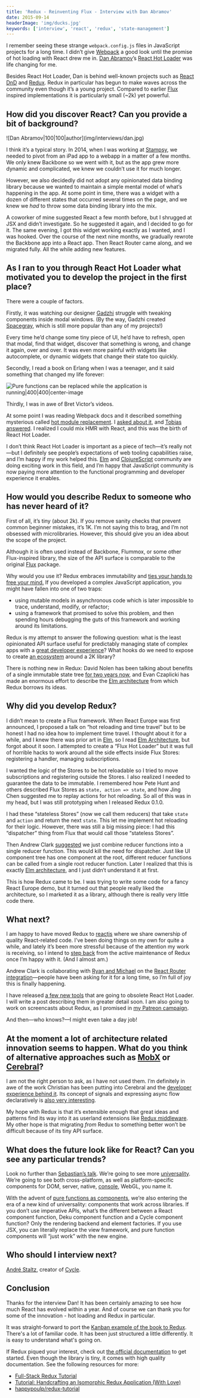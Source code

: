 ```yaml
---
title: 'Redux - Reinventing Flux - Interview with Dan Abramov'
date: 2015-09-14
headerImage: 'img/ducks.jpg'
keywords: ['interview', 'react', 'redux', 'state-management']
---
```


I remember seeing these strange `webpack.config.js` files in JavaScript projects for a long time. I didn’t give [Webpack](https://webpack.github.io/) a good look until the promise of hot loading with React drew me in. [Dan Abramov](https://twitter.com/dan_abramov)’s [React Hot Loader](https://github.com/gaearon/react-hot-loader) was life changing for me.

Besides React Hot Loader, Dan is behind well-known projects such as [React DnD](https://gaearon.github.io/react-dnd/) and [Redux](http://redux.js.org/). Redux in particular has begun to make waves across the community even though it’s a young project. Compared to earlier [Flux](https://facebook.github.io/flux/docs/overview.html) inspired implementations it is particularly small (~2k) yet powerful.

## How did you discover React? Can you provide a bit of background?

<p>
  ![Dan Abramov|100|100|author](img/interviews/dan.jpg)

  I think it’s a typical story. In 2014, when I was working at [Stampsy](http://stampsy.com), we needed to pivot from an iPad app to a webapp in a matter of a few months. We only knew Backbone so we went with it, but as the app grew more dynamic and complicated, we knew we couldn’t use it for much longer.
</p>

However, we also decidedly did not adopt any opinionated data binding library because we wanted to maintain a simple mental model of what’s happening in the app. At some point in time, there was a widget with a dozen of different states that occurred several times on the page, and we knew we *had* to throw some data binding library into the mix.

A coworker of mine suggested React a few month before, but I shrugged at JSX and didn’t investigate. So he suggested it again, and I decided to go for it. The same evening, I got this widget working exactly as I wanted, and I was hooked. Over the course of the next nine months, we gradually rewrote the Backbone app into a React app. Then React Router came along, and we migrated fully. All the while adding new features.

## As I ran to you through React Hot Loader what motivated you to develop the project in the first place?

There were a couple of factors.

Firstly, it was watching our designer [Gadzhi](https://twitter.com/kkga_) struggle with tweaking components inside modal windows. (By the way, Gadzhi created [Spacegray](https://github.com/kkga/spacegray), which is still more popular than any of my projects!)

Every time he’d change some tiny piece of UI, he’d have to refresh, open that modal, find that widget, discover that something is wrong, and change it again, over and over. It was even more painful with widgets like autocomplete, or dynamic widgets that change their state too quickly.

Secondly, I read a book on Erlang when I was a teenager, and it said something that changed my life forever:

![Pure functions can be replaced while the application is running|400|400|center-image](img/pure_functions.jpg)

Thirdly, I was in awe of Bret Victor’s videos.

At some point I was reading Webpack docs and it described something mysterious called [hot module replacement](/webpack/appendices/hmr/). I [asked about it](http://stackoverflow.com/q/24581873), and [Tobias answered](http://stackoverflow.com/a/24587740). I realized I could mix HMR with React, and this was the birth of React Hot Loader.

I don’t think React Hot Loader is important as a piece of tech—it’s really not—but I definitely see people’s expectations of web tooling capabilities raise, and I’m happy if my work helped this. [Elm](https://github.com/elm-lang/elm-reactor) and [ClojureScript](https://github.com/bhauman/lein-figwheel) community are doing exciting work in this field, and I’m happy that JavaScript community is now paying more attention to the functional programming and developer experience it enables.

## How would you describe Redux to someone who has never heard of it?

First of all, it’s tiny (about 2k). If you remove sanity checks that prevent common beginner mistakes, it’s 1K. I’m not saying this to brag, and I’m not obsessed with microlibraries. However, this should give you an idea about the scope of the project.

Although it is often used instead of Backbone, Flummox, or some other Flux-inspired library, the size of the API surface is comparable to the original [Flux](https://github.com/facebook/flux) package.

Why would you use it? Redux embraces immutability and [ties your hands to free your mind.](https://youtu.be/1uRC3hmKQnM?t=15m26s) If you developed a complex JavaScript application, you might have fallen into one of two traps:

* using mutable models in asynchronous code which is later impossible to trace, understand, modify, or refactor;
* using a framework that promised to solve this problem, and then spending hours debugging the guts of this framework and working around its limitations.

Redux is my attempt to answer the following question: what is the least opinionated API surface useful for predictably managing state of complex apps with a [great developer experience](https://github.com/gaearon/redux-devtools)? What hooks do we need to expose to create [an ecosystem](https://github.com/xgrommx/awesome-redux) around a 2K library?

There is nothing new in Redux: David Nolen has been talking about benefits of a single immutable state tree [for two years now](https://swannodette.github.io/2013/12/17/the-future-of-javascript-mvcs), and Evan Czaplicki has made an enormous effort to describe the [Elm architecture](https://github.com/evancz/elm-architecture-tutorial) from which Redux borrows its ideas.

## Why did you develop Redux?

I didn’t mean to create a Flux framework. When React Europe was first announced, I proposed a talk on “hot reloading and time travel” but to be honest I had no idea how to implement time travel. I thought about it for a while, and I knew there was prior art in [Elm](http://elm-lang.org), so I read [Elm Architecture](https://github.com/evancz/elm-architecture-tutorial), but forgot about it soon. I attempted to create a “Flux Hot Loader” but it was full of horrible hacks to work around all the side effects inside Flux Stores: registering a handler, managing subscriptions.

I wanted the logic of the Stores to be hot reloadable so I tried to move subscriptions and registering outside the Stores. I also realized I needed to guarantee the data to be immutable. I remembered how Pete Hunt and others described Flux Stores as `state, action => state`, and how Jing Chen suggested me to replay actions for hot reloading. So all of this was in my head, but I was still prototyping when I released Redux 0.1.0.

I had these “stateless Stores” (now we call them reducers) that take `state` and `action` and return the next `state`. This let me implement hot reloading for their logic. However, there was still a big missing piece: I had this “dispatcher” thing from Flux that would call those “stateless Stores”.

Then Andrew Clark [suggested](https://gist.github.com/acdlite/9f1b5883d132ad242323) we just combine reducer functions into a single reducer function. This would kill the need for dispatcher. Just like UI component tree has one component at the root, different reducer functions can be called from a single root reducer function. Later I realized that this is exactly [Elm architecture](https://github.com/evancz/elm-architecture-tutorial), and I just didn’t understand it at first.

This is how Redux came to be. I was trying to write some code for a fancy React Europe demo, but it turned out that people really liked the architecture, so I marketed it as a library, although there is really very little code there.

## What next?

I am happy to have moved Redux to [reactjs](http://github.com/reactjs) where we share ownership of quality React-related code. I’ve been doing things on my own for quite a while, and lately it’s been more stressful because of the attention my work is receiving, so I intend to [step back](http://250bpm.com/blog:50) from the active maintenance of Redux once I’m happy with it. (And I almost am.)

Andrew Clark is collaborating with [Ryan and Michael](https://reactjs-training.com/) on the [React Router integration](https://github.com/acdlite/redux-react-router)—people have been asking for it for a long time, so I’m full of joy this is finally happening.

I have released [a few new tools](https://github.com/gaearon/react-transform-boilerplate) that are going to obsolete React Hot Loader. I will write a post describing them in greater detail soon. I am also going to work on screencasts about Redux, as I promised in [my Patreon campaign](https://www.patreon.com/reactdx).

And then—who knows?—I might even take a day job!

## At the moment a lot of architecture related innovation seems to happen. What do you think of alternative approaches such as [MobX](https://mobxjs.github.io/mobx/) or [Cerebral](https://cerebraljs.com/)?

I am not the right person to ask, as I have not used them. I’m definitely in awe of the work Christian has been putting into Cerebral and the [developer experience behind it](http://www.youtube.com/watch?v=xCIv4-Q2dtA). Its concept of signals and expressing async flow declaratively is [also very interesting](https://github.com/reactjs/redux/issues/343).

My hope with Redux is that it’s extensible enough that great ideas and patterns find its way into it as userland extensions like [Redux middleware](https://redux.js.org/introduction/ecosystem#middleware). My other hope is that migrating *from* Redux to something better won’t be difficult because of its tiny API surface.

## What does the future look like for React? Can you see any particular trends?

Look no further than [Sebastian’s talk](https://www.youtube.com/watch?v=Zemce4Y1Y-A). We’re going to see more [universality](https://medium.com/@mjackson/universal-javascript-4761051b7ae9). We’re going to see both cross-platform, as well as platform-specific components for DOM, server, native, [console](https://github.com/gaearon/react-blessed-hot-motion), WebGL, you name it.

With the advent of [pure functions as components](http://facebook.github.io/react/blog/2015/09/10/react-v0.14-rc1.html), we’re also entering the era of a new kind of universality: components that work across libraries. If you don’t use imperative APIs, what’s the different between a React component function, Deku component function and a Cycle component function? Only the rendering backend and element factories. If you use JSX, you can literally replace the view framework, and pure function components will “just work” with the new engine.

## Who should I interview next?

[André Staltz](https://twitter.com/andrestaltz), creator of [Cycle](http://cycle.js.org/).

## Conclusion

Thanks for the interview Dan! It has been certainly amazing to see how much React has evolved within a year. And of course we can thank you for some of the innovation - hot loading and Redux in particular.

It was straight-forward to port the [Kanban example of the book to Redux](https://github.com/survivejs/redux-demo). There's a lot of familiar code. It has been just structured a little differently. It is easy to understand what's going on.

If Redux piqued your interest, check out [the official documentation](http://redux.js.org/) to get started. Even though the library is tiny, it comes with high quality documentation. See the following resources for more:

* [Full-Stack Redux Tutorial](http://teropa.info/blog/2015/09/10/full-stack-redux-tutorial.html)
* [Tutorial: Handcrafting an Isomorphic Redux Application (With Love)](https://medium.com/@bananaoomarang/handcrafting-an-isomorphic-redux-application-with-love-40ada4468af4)
* [happypoulp/redux-tutorial](https://github.com/happypoulp/redux-tutorial)
